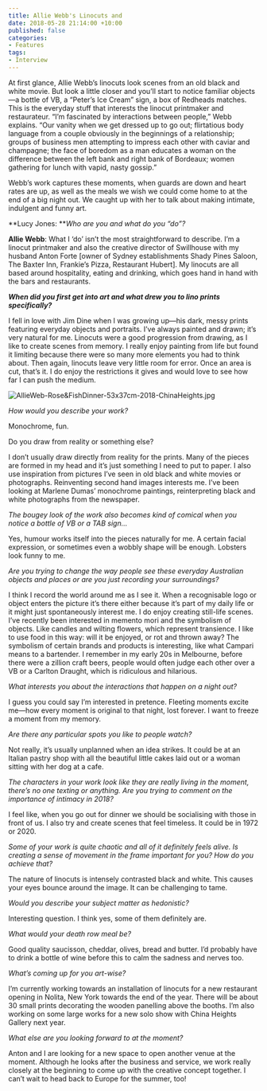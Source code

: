 ```yaml
---
title: Allie Webb's Linocuts and
date: 2018-05-28 21:14:00 +10:00
published: false
categories:
- Features
tags:
- Interview
---
```


At first glance, Allie Webb’s linocuts look scenes from an old black and white movie. But look a little closer and you’ll start to notice familiar objects—a bottle of VB, a “Peter’s Ice Cream” sign, a box of Redheads matches. This is the everyday stuff that interests the linocut printmaker and restaurateur. “I’m fascinated by interactions between people,” Webb explains. “Our vanity when we get dressed up to go out; flirtatious body language from a couple obviously in the beginnings of a relationship; groups of business men attempting to impress each other with caviar and champagne; the face of boredom as a man educates a woman on the difference between the left bank and right bank of Bordeaux; women gathering for lunch with vapid, nasty gossip.”

Webb’s work captures these moments, when guards are down and heart rates are up, as well as the meals we wish we could come home to at the end of a big night out. We caught up with her to talk about making intimate, indulgent and funny art.

**Lucy Jones: ***Who are you and what do you “do”?*

**Allie Webb**: What I ‘do’ isn’t the most straightforward to describe. I’m a linocut printmaker and also the creative director of Swillhouse with my husband Anton Forte \[owner of Sydney establishments Shady Pines Saloon, The Baxter Inn, Frankie’s Pizza, Restaurant Hubert\]. My linocuts are all based around hospitality, eating and drinking, which goes hand in hand with the bars and restaurants.

***When did you first get into art and what drew you to lino prints specifically?***

I fell in love with Jim Dine when I was growing up—his dark, messy prints featuring everyday objects and portraits. I’ve always painted and drawn; it’s very natural for me. Linocuts were a good progression from drawing, as I like to create scenes from memory. I really enjoy painting from life but found it limiting because there were so many more elements you had to think about. Then again, linocuts leave very little room for error. Once an area is cut, that’s it. I do enjoy the restrictions it gives and would love to see how far I can push the medium.

![AllieWeb-Rose&FishDinner-53x37cm-2018-ChinaHeights.jpg](/uploads/AllieWeb-Rose&FishDinner-53x37cm-2018-ChinaHeights.jpg)

*How would you describe your work?*

Monochrome, fun.

Do you draw from reality or something else?

I don’t usually draw directly from reality for the prints. Many of the pieces are formed in my head and it’s just something I need to put to paper. I also use inspiration from pictures I’ve seen in old black and white movies or photographs. Reinventing second hand images interests me. I’ve been looking at Marlene Dumas’ monochrome paintings, reinterpreting black and white photographs from the newspaper.

*The bougey look of the work also becomes kind of comical when you notice a bottle of VB or a TAB sign…*

Yes, humour works itself into the pieces naturally for me. A certain facial expression, or sometimes even a wobbly shape will be enough. Lobsters look funny to me.

*Are you trying to change the way people see these everyday Australian objects and places or are you just recording your surroundings?*

I think I record the world around me as I see it. When a recognisable logo or object enters the picture it’s there either because it’s part of my daily life or it might just spontaneously interest me. I do enjoy creating still-life scenes. I’ve recently been interested in memento mori and the symbolism of objects. Like candles and wilting flowers, which represent transience. I like to use food in this way: will it be enjoyed, or rot and thrown away? The symbolism of certain brands and products is interesting, like what Campari means to a bartender. I remember in my early 20s in Melbourne, before there were a zillion craft beers, people would often judge each other over a VB or a Carlton Draught, which is ridiculous and hilarious.

*What interests you about the interactions that happen on a night out?*

I guess you could say I’m interested in pretence. Fleeting moments excite me—how every moment is original to that night, lost forever. I want to freeze a moment from my memory.

*Are there any particular spots you like to people watch?*

Not really, it’s usually unplanned when an idea strikes. It could be at an Italian pastry shop with all the beautiful little cakes laid out or a woman sitting with her dog at a cafe.

*The characters in your work look like they are really living in the moment, there’s no one texting or anything. Are you trying to comment on the importance of intimacy in 2018?*

I feel like, when you go out for dinner we should be socialising with those in front of us. I also try and create scenes that feel timeless. It could be in 1972 or 2020.

*Some of your work is quite chaotic and all of it definitely feels alive. Is creating a sense of movement in the frame important for you? How do you achieve that?*

The nature of linocuts is intensely contrasted black and white. This causes your eyes bounce around the image. It can be challenging to tame.

*Would you describe your subject matter as hedonistic?*

Interesting question. I think yes, some of them definitely are.

*What would your death row meal be?*

Good quality saucisson, cheddar, olives, bread and butter. I’d probably have to drink a bottle of wine before this to calm the sadness and nerves too.

*What’s coming up for you art-wise?*

I’m currently working towards an installation of linocuts for a new restaurant opening in Nolita, New York towards the end of the year. There will be about 30 small prints decorating the wooden panelling above the booths. I’m also working on some large works for a new solo show with China Heights Gallery next year.

*What else are you looking forward to at the moment?*

Anton and I are looking for a new space to open another venue at the moment. Although he looks after the business and service, we work really closely at the beginning to come up with the creative concept together. I can’t wait to head back to Europe for the summer, too!